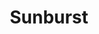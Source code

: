 ---
title: "Sunburst"
index:
  - sunburst
permalink: /spells/sunburst/
tags:
  - Spell
  - 8th Level
  - Evocation
  - Damage
  - Radiant
available_for:
  - Druid
  - Sorcerer
  - Wizard
level: "8th Level"
school: "Evocation"
range: "150 ft"
area: "60 ft"
shape: "Cylinder"
comp:
  - V
  - S
  - M
material: "fire and a piece of sunstone."
attack: "CON Save"
effect: "Radiant"
description: |
  Brilliant sunlight flashes in a 60-foot radius centered on a point you choose within range. Each creature in that light must make a constitution saving throw. On a failed save, a creature takes 12d6 radiant damage and is blinded for 1 minute. On a successful save, it takes half as much damage and isn't blinded by this spell. Undead and oozes have disadvantage on this saving throw.

  A creature blinded by this spell makes another constitution saving throw at the end of each of its turns. On a successful save, it is no longer blinded.

  This spell dispels any darkness in its area that was created by a spell.
excerpt: "Brilliant sunlight flashes in a 60-foot radius centered on a point you choose within range."
source: "Basic Rules"
---